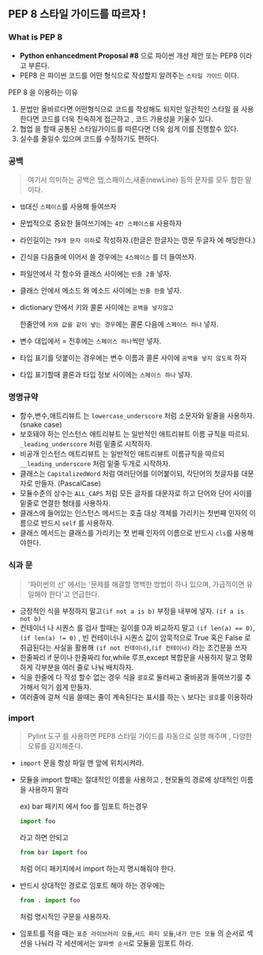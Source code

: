 ## PEP 8 스타일 가이드를 따르자 !

### What is PEP 8

- **Python enhancedment Proposal #8** 으로 파이썬 개선 제안 또는 PEP8 이라고 부른다.
- PEP8 은 파이썬 코드를 어떤 형식으로 작성할지 알려주는 `스타일 가이드` 이다.

PEP 8 을 이용하는 이유
1. 문법만 올바르다면 어떤형식으로 코드를 작성해도 되지만 일관적인 스타일 을 사용한다면 코드를 더욱 친숙하게 접근하고 , 코드 가용성을 키울수 있다.
2. 협업 을 할때 공통된 스타일가이드를 따른다면 더욱 쉽게 이를 진행할수 있다.
3. 실수를 줄일수 있으며 코드를 수정하기도 편하다.

### 공백 
> 여기서 의미하는 공백은 탭,스패이스,새줄(newLine) 등의 문자를 모두 합한 말이다.
- `탭`대신 `스페이스`를 사용해 들여쓰자
- 문법적으로 중요한 들여쓰기에는 `4칸 스페이스를` 사용하자
- 라인길이는 `79개 문자 이하`로 작성하자.(한글은 한글자는 영문 두글자 에 해당한다.)
- 긴식을 다음줄에 이어서 쓸 경우에는 `4스페이스` 를 더 들여쓰자.
- 파일안에서 각 함수와 클래스 사이에는 `빈줄 2줄` 넣자.
- 클래스 안에서 메소드 와 메소드 사이에는 `빈줄 한줄` 넣자.
- dictionary 안에서 키와 콜론 사이에는 `공백을 넣지않고` 
    
    한줄안에 `키와 값을 같이 넣는 경우`에는 콜론 다음에 `스페이스 하나` 넣자.
- 변수 대입에서 = 전후에는 `스페이스 하나`씩만 넣자.
- 타입 표기를 덧붙이는 경우에는 변수 이름과 콜론 사이에 `공백을 넣지 않도록` 하자
- 타입 표기할때 콜론과 타입 정보 사이에는 `스페이스 하나` 넣자.

### 명명규약
- 함수,변수,애트리뷰트 는 `lowercase_underscore` 처럼 소문자와 밑줄을 사용하자.
(snake case)
- 보호돼야 하는 인스턴스 애트리뷰트 는 일반적인 애트리뷰트 이름 규칙을 따르되. `_leading_underscore` 처럼 밑줄로 시작하자.
- 비공개 인스턴스 애트리뷰트 는 일반적인 애트리뷰트 이름규칙을 따르되 `__leading_underscore` 처럼 밑줄 두개로 시작하자.
- 클래스는 `CapitalizedWord` 처럼 여러단어를 이어붙이되, 각단어의 첫글자를 대문자로 만들자. (PascalCase)
- 모듈수준의 상수는 `ALL_CAPS` 처럼 모든 글자를 대문자로 하고 단어와 단어 사이를 밑줄로 연결한 형태를 사용하자.
- 클래스에 들어있는 인스턴스 메서드는 호출 대상 객체를 가리키는 첫번째 인자의 이름으로 반드시 `self` 를 사용하자.
- 클래스 메서드는 클래스를 가리키는 첫 번째 인자의 이름으로 반드시 `cls`를 사용해야한다.

### 식과 문
> '파이썬의 선' 에서는 '문제를 해결할 명백한 방법이 하나 있으며, 가급적이면 유일해야 한다'고 언급한다.
- 긍정적인 식을 부정하지 말고`(if not a is b)` 부정을 내부에 넣자. `(if a is not b)` 
- 컨테이너 나 시퀀스 를 검사 할때는 길이를 0과 비교하지 말고 `(if len(a) == 0)`,`(if len(a) != 0)` , 빈 컨테이너나 시퀀스 값이 암묵적으로 True 혹은 False 로 취급된다는 사실을 활용해 `(if not 컨테이너)`,`(if 컨테이너)` 라는 조건문을 쓰자
- 한줄짜리 if 문이나 한줄짜리 for,while 루프,except 복합문을 사용하지 말고 명확하게 각부분을 여러 줄로 나눠 배치하자.
- 식을 한줄에 다 작성 할수 없는 경우 식을 `괄호`로 둘러싸고 줄바꿈과 들여쓰기를 추가해서 익기 쉽게 만들자.
- 여러줄에 걸쳐 식을 쓸때는 줄이 계속된다는 표시를 하는 `\` 보다는 `괄호`를 이용하라

### import
> Pylint 도구 를 사용하면 PEP8 스타일 가이드를 자동으로 실행 해주며 , 다양한 오류를 감지해준다.
- `import` 문을 항상 파일 맨 앞에 위치시켜라.
- 모듈을 import 할때는 절대적인 이름을 사용하고 , 현모듈의 경로에 상대적인 이름을 사용하지 말라 

    ex) bar 패키지 에서 foo 를 임포트 하는경우 
    
     ```python
    import foo
    ```
    라고 하면 안되고 
    ```python
    from bar import foo
    ```
    처럼 어디 패키지에서 import 하는지 명시해줘야 한다.

- 반드시 상대적인 경로로 임포트 해야 하는 경우에는 
     ```python
    from . import foo
    ```
    처럼 명시적인 구문을 사용하자.
- 임포트를 적을 때는 `표준 라이브러리 모듈`,`서드 파티 모듈`,`내가 만든 모듈` 의 순서로 섹션을 나눠라 각 세션에서는 `알파벳 순서`로 모듈을 임포트 하라.
